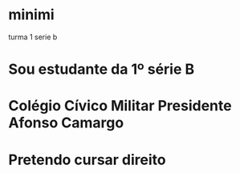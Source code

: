 # minimi
turma 1 serie b
# Sou estudante da 1º série B
# Colégio Cívico Militar Presidente Afonso Camargo
# Pretendo cursar direito
